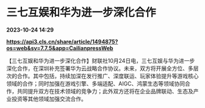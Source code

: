# 三七互娱和华为进一步深化合作

**2023-10-24 14:29**

**https://api3.cls.cn/share/article/1494875?os=web&sv=7.7.5&app=CailianpressWeb**

【三七互娱和华为进一步深化合作】财联社10月24日电，三七互娱与华为进一步深化合作，在深圳补充签署华为云战略合作协议。未来，双方将开展全方位、多层次的合作。其中包括，持续加深在发行推广、深度联运、玩家体验提升等游戏核心领域的合作；同时加强在游戏引擎、多端适配、AIGC、鸿蒙生态等领域协同合作，共同提升双方在技术领域的竞争力；此外双方还将在企业品牌联动、生态及产业投资等其他领域加强交流合作。